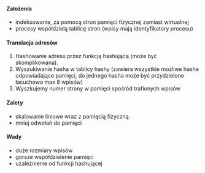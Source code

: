 #### Założenia

- indeksowanie, za pomocą stron pamięci fizycznej zamiast wirtualnej
- procesy współdzielą tablicę stron (wpisy mają identyfikatory procesu)

#### Translacja adresów

1. Hashowanie adresu przez funkcję hashującą (może być skomplikowana).
2. Wyszukiwanie hasha w tablicy hashy (zawiera wszystkie możliwe hashe odpowiadające pamięci, do jednego hasha może być przydzielone łacuchowo max 8 wpisów)
3. Wyszkujemy numer strony w pamięci spośród trafionych wpisów

#### Zalety

- skalowanie liniowe wraz z pamięcią fizyczną.
- mniej odwołań do pamięci

#### Wady

- duże rozmiary wpisów
- gorsze współdzielenie pamięci
- uzależnienie od funkcji hashującej
